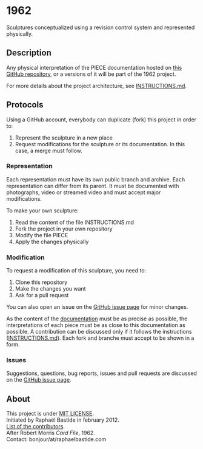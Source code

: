 # 1962

Sculptures conceptualized using a revision control system and represented physically.

## Description

Any physical interpretation of the PIECE documentation hosted on [this GitHub repository](https://github.com/raphaelbastide/1962), or a versions of it will be part of the 1962 project.

For more details about the project architecture, see [INSTRUCTIONS.md](https://github.com/raphaelbastide/1962/blob/master/INSTRUCTIONS.md).

## Protocols

Using a GitHub account, everybody can duplicate (fork) this project in order to:

1. Represent the sculpture in a new place
2. Request modifications for the sculpture or its documentation. In this case, a merge must follow.

### Representation

Each representation must have its own public branch and archive. Each representation can differ from its parent. It must be documented with photographs, video or streamed video and must accept major modifications.

To make your own sculpture:

1. Read the content of the file INSTRUCTIONS.md
2. Fork the project in your own repository
3. Modify the file PIECE
4. Apply the changes physically

### Modification

To request a modification of this sculpture, you need to: 

1. Clone this repository
2. Make the changes you want
3. Ask for a pull request

You can also open an issue on the <a href="https://github.com/raphaelbastide/1962/issues">GitHub issue page</a> for minor changes.

As the content of the [documentation](https://github.com/raphaelbastide/1962/blob/master/PIECE) must be as precise as possible, the interpretations of each piece must be as close to this documentation as possible.
A contribution can be discussed only if it follows the instructions ([INSTRUCTIONS.md](https://github.com/raphaelbastide/1962/blob/master/INSTRUCTIONS.md)).
Each fork and branche must accept to be shown in a form.

### Issues

Suggestions, questions, bug reports, issues and pull requests are discussed on the [GitHub  issue page](https://github.com/raphaelbastide/1962/issues).

## About

This project is under [MIT LICENSE](http://raphael.mit-license.org/).  
Initiated by Raphaël Bastide in february 2012.  
[List of the contributors](https://github.com/raphaelbastide/1962/blob/master/CONTRIBUTORS).  
After Robert Morris _Card File_, 1962.  
Contact: bonjour/at/raphaelbastide.com